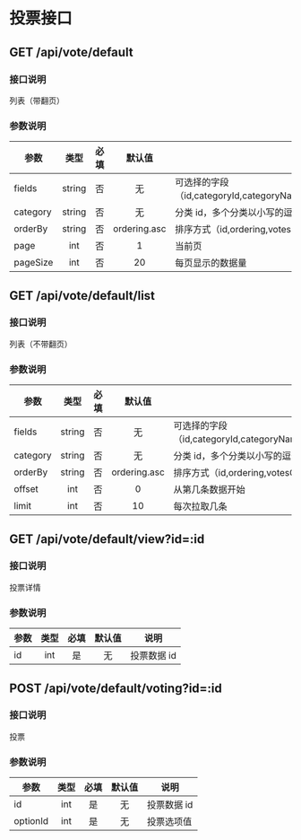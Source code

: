 投票接口
=======

## GET /api/vote/default
### 接口说明
列表（带翻页）
### 参数说明
| 参数 | 类型 | 必填 | 默认值 | 说明 |
|---|:---:|:---:|:---:|---|
| fields | string | 否 | 无 | 可选择的字段（id,categoryId,categoryName,title,description,beginDatetime,endDatetime,totalVotesCount,allowAnonymous,allowViewResults,allowMultipleChoice,intervalSeconds,items,ordering,createdAt,updatedAt） |
| category | string | 否 | 无 | 分类 id，多个分类以小写的逗号分隔（1,2,3） |
| orderBy | string | 否 | ordering.asc | 排序方式（id,ordering,votesCount,createdAt,updatedAt） |
| page | int | 否 | 1 | 当前页 |
| pageSize | int | 否 | 20 | 每页显示的数据量 |


## GET /api/vote/default/list
### 接口说明
列表（不带翻页）
### 参数说明
| 参数 | 类型 | 必填 | 默认值 | 说明 |
|---|:---:|:---:|:---:|---|
| fields | string | 否 | 无 | 可选择的字段（id,categoryId,categoryName,title,description,beginDatetime,endDatetime,totalVotesCount,allowAnonymous,allowViewResults,allowMultipleChoice,intervalSeconds,items,ordering,createdAt,updatedAt） |
| category | string | 否 | 无 | 分类 id，多个分类以小写的逗号分隔（1,2,3） |
| orderBy | string | 否 | ordering.asc | 排序方式（id,ordering,votesCount,createdAt,updatedAt） |
| offset | int | 否 | 0 | 从第几条数据开始 |
| limit | int | 否 | 10 | 每次拉取几条 |

## GET /api/vote/default/view?id=:id
### 接口说明
投票详情
### 参数说明
| 参数 | 类型 | 必填 | 默认值 | 说明 |
|---|:---:|:---:|:---:|---|
| id | int | 是 | 无 | 投票数据 id |

## POST /api/vote/default/voting?id=:id
### 接口说明
投票
### 参数说明
| 参数 | 类型 | 必填 | 默认值 | 说明 |
|---|:---:|:---:|:---:|---|
| id | int | 是 | 无 | 投票数据 id |
| optionId | int | 是 | 无 | 投票选项值 |